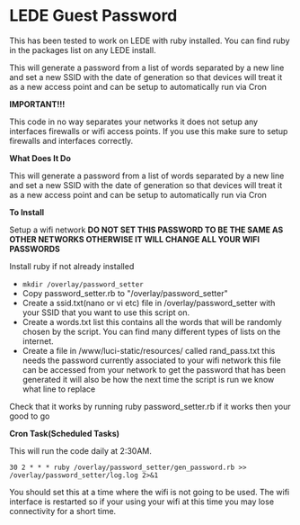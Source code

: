 # LEDE Guest Password

This has been tested to work on LEDE with ruby installed. You can find ruby in the packages list on any LEDE install.

This will generate a password from a list of words separated by a new line and set a new SSID with the date of generation so that devices will treat it as a new access point and can be setup to automatically run via Cron 

**IMPORTANT!!!**

This code in no way separates your networks it does not setup any interfaces firewalls or wifi access points. If you use this make sure to setup firewalls and interfaces correctly.

**What Does It Do**

This will generate a password from a list of words separated by a new line and set a new SSID with the date of generation so that devices will treat it as a new access point and can be setup to automatically run via Cron 

**To Install**

Setup a wifi network **DO NOT SET THIS PASSWORD TO BE THE SAME AS OTHER NETWORKS OTHERWISE IT WILL CHANGE ALL YOUR WIFI PASSWORDS**

Install ruby if not already installed

* `mkdir /overlay/password_setter`
* Copy password_setter.rb to "/overlay/password_setter"
* Create a ssid.txt(nano or vi etc) file in /overlay/password_setter with your SSID that you want to use this script on.
* Create a words.txt list this contains all the words that will be randomly chosen by the script. You can find many different types of lists on the internet.
* Create a file in /www/luci-static/resources/ called rand_pass.txt this needs the password currently associated to your wifi network this file can be accessed from your network to get the password that has been generated it will also be how the next time the script is run we know what line to replace

Check that it works by running ruby password_setter.rb if it works then your good to go

**Cron Task(Scheduled Tasks)**

This will run the code daily at 2:30AM.

`30 2 * * * ruby /overlay/password_setter/gen_password.rb >> /overlay/password_setter/log.log 2>&1`

You should set this at a time where the wifi is not going to be used. The wifi interface is restarted so if your using your wifi at this time you may lose connectivity for a short time.
